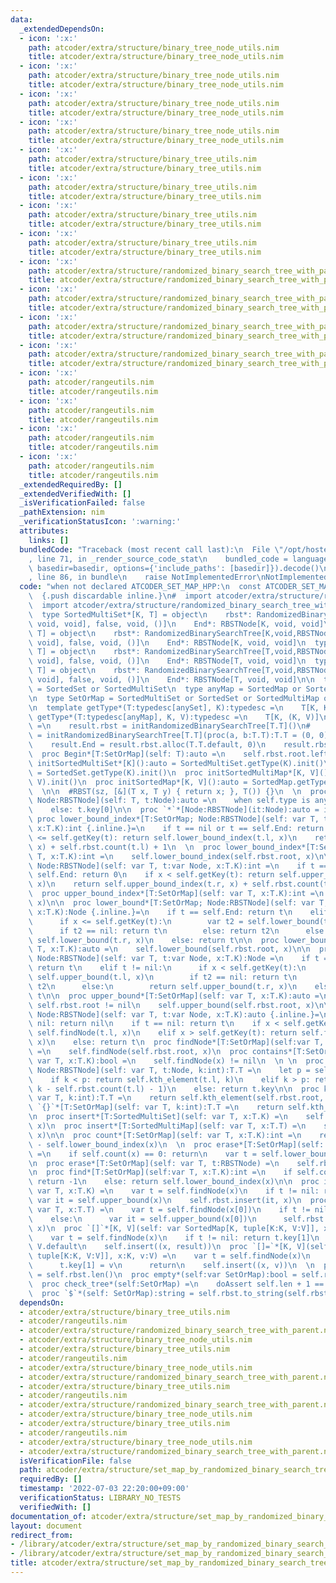 ```yaml
---
data:
  _extendedDependsOn:
  - icon: ':x:'
    path: atcoder/extra/structure/binary_tree_node_utils.nim
    title: atcoder/extra/structure/binary_tree_node_utils.nim
  - icon: ':x:'
    path: atcoder/extra/structure/binary_tree_node_utils.nim
    title: atcoder/extra/structure/binary_tree_node_utils.nim
  - icon: ':x:'
    path: atcoder/extra/structure/binary_tree_node_utils.nim
    title: atcoder/extra/structure/binary_tree_node_utils.nim
  - icon: ':x:'
    path: atcoder/extra/structure/binary_tree_node_utils.nim
    title: atcoder/extra/structure/binary_tree_node_utils.nim
  - icon: ':x:'
    path: atcoder/extra/structure/binary_tree_utils.nim
    title: atcoder/extra/structure/binary_tree_utils.nim
  - icon: ':x:'
    path: atcoder/extra/structure/binary_tree_utils.nim
    title: atcoder/extra/structure/binary_tree_utils.nim
  - icon: ':x:'
    path: atcoder/extra/structure/binary_tree_utils.nim
    title: atcoder/extra/structure/binary_tree_utils.nim
  - icon: ':x:'
    path: atcoder/extra/structure/binary_tree_utils.nim
    title: atcoder/extra/structure/binary_tree_utils.nim
  - icon: ':x:'
    path: atcoder/extra/structure/randomized_binary_search_tree_with_parent.nim
    title: atcoder/extra/structure/randomized_binary_search_tree_with_parent.nim
  - icon: ':x:'
    path: atcoder/extra/structure/randomized_binary_search_tree_with_parent.nim
    title: atcoder/extra/structure/randomized_binary_search_tree_with_parent.nim
  - icon: ':x:'
    path: atcoder/extra/structure/randomized_binary_search_tree_with_parent.nim
    title: atcoder/extra/structure/randomized_binary_search_tree_with_parent.nim
  - icon: ':x:'
    path: atcoder/extra/structure/randomized_binary_search_tree_with_parent.nim
    title: atcoder/extra/structure/randomized_binary_search_tree_with_parent.nim
  - icon: ':x:'
    path: atcoder/rangeutils.nim
    title: atcoder/rangeutils.nim
  - icon: ':x:'
    path: atcoder/rangeutils.nim
    title: atcoder/rangeutils.nim
  - icon: ':x:'
    path: atcoder/rangeutils.nim
    title: atcoder/rangeutils.nim
  - icon: ':x:'
    path: atcoder/rangeutils.nim
    title: atcoder/rangeutils.nim
  _extendedRequiredBy: []
  _extendedVerifiedWith: []
  _isVerificationFailed: false
  _pathExtension: nim
  _verificationStatusIcon: ':warning:'
  attributes:
    links: []
  bundledCode: "Traceback (most recent call last):\n  File \"/opt/hostedtoolcache/Python/3.10.6/x64/lib/python3.10/site-packages/onlinejudge_verify/documentation/build.py\"\
    , line 71, in _render_source_code_stat\n    bundled_code = language.bundle(stat.path,\
    \ basedir=basedir, options={'include_paths': [basedir]}).decode()\n  File \"/opt/hostedtoolcache/Python/3.10.6/x64/lib/python3.10/site-packages/onlinejudge_verify/languages/nim.py\"\
    , line 86, in bundle\n    raise NotImplementedError\nNotImplementedError\n"
  code: "when not declared ATCODER_SET_MAP_HPP:\n  const ATCODER_SET_MAP_HPP* = 1\n\
    \  {.push discardable inline.}\n#  import atcoder/extra/structure/randomized_binary_search_tree\n\
    \  import atcoder/extra/structure/randomized_binary_search_tree_with_parent\n\
    \  type SortedMultiSet*[K, T] = object\n    rbst*: RandomizedBinarySearchTree[K,void,RBSTNode[K,\
    \ void, void], false, void, ()]\n    End*: RBSTNode[K, void, void]\n  type SortedSet*[K,\
    \ T] = object\n    rbst*: RandomizedBinarySearchTree[K,void,RBSTNode[K, void,\
    \ void], false, void, ()]\n    End*: RBSTNode[K, void, void]\n  type SortedMultiMap*[K,\
    \ T] = object\n    rbst*: RandomizedBinarySearchTree[T,void,RBSTNode[T, void,\
    \ void], false, void, ()]\n    End*: RBSTNode[T, void, void]\n  type SortedMap*[K,\
    \ T] = object\n    rbst*: RandomizedBinarySearchTree[T,void,RBSTNode[T, void,\
    \ void], false, void, ()]\n    End*: RBSTNode[T, void, void]\n\n  type anySet\
    \ = SortedSet or SortedMultiSet\n  type anyMap = SortedMap or SortedMultiMap\n\
    \n  type SetOrMap = SortedMultiSet or SortedSet or SortedMultiMap or SortedMap\n\
    \n  template getType*(T:typedesc[anySet], K):typedesc =\n    T[K, K]\n  template\
    \ getType*(T:typedesc[anyMap], K, V):typedesc =\n    T[K, (K, V)]\n\n  proc init*(T:typedesc[SetOrMap]):T\
    \ =\n    result.rbst = initRandomizedBinarySearchTree[T.T]()\n#    result.rbst\
    \ = initRandomizedBinarySearchTree[T.T](proc(a, b:T.T):T.T = (0, 0), (0, 0))\n\
    \    result.End = result.rbst.alloc(T.T.default, 0)\n    result.rbst.root = result.End\n\
    \  proc Begin*[T:SetOrMap](self: T):auto =\n    self.rbst.root.leftMost\n\n  proc\
    \ initSortedMultiSet*[K]():auto = SortedMultiSet.getType(K).init()\n  proc initSortedSet*[K]():auto\
    \ = SortedSet.getType(K).init()\n  proc initSortedMultiMap*[K, V]():auto = SortedMultiMap.getType(K,\
    \ V).init()\n  proc initSortedMap*[K, V]():auto = SortedMap.getType(K, V).init()\n\
    \  \n\n  #RBST(sz, [&](T x, T y) { return x; }, T()) {}\n  \n  proc getKey*[T:SetOrMap;\
    \ Node:RBSTNode](self: T, t:Node):auto =\n    when self.type is anySet: t.key\n\
    \    else: t.key[0]\n\n  proc `*`*[Node:RBSTNode](it:Node):auto = it.key\n\n \
    \ proc lower_bound_index*[T:SetOrMap; Node:RBSTNode](self: var T, t:var Node,\
    \ x:T.K):int {.inline.}=\n    if t == nil or t == self.End: return 0\n    if x\
    \ <= self.getKey(t): return self.lower_bound_index(t.l, x)\n    return self.lower_bound_index(t.r,\
    \ x) + self.rbst.count(t.l) + 1\n  \n  proc lower_bound_index*[T:SetOrMap](self:var\
    \ T, x:T.K):int =\n    self.lower_bound_index(self.rbst.root, x)\n\n  proc upper_bound_index*[T:SetOrMap;\
    \ Node:RBSTNode](self: var T, t:var Node, x:T.K):int =\n    if t == nil or t ==\
    \ self.End: return 0\n    if x < self.getKey(t): return self.upper_bound_index(t.l,\
    \ x)\n    return self.upper_bound_index(t.r, x) + self.rbst.count(t.l) + 1\n\n\
    \  proc upper_bound_index*[T:SetOrMap](self: var T, x:T.K):int =\n    self.upper_bound_index(self.rbst.root,\
    \ x)\n\n  proc lower_bound*[T:SetOrMap; Node:RBSTNode](self: var T, t:var Node,\
    \ x:T.K):Node {.inline.}=\n    if t == self.End: return t\n    elif t != nil:\n\
    \      if x <= self.getKey(t):\n        var t2 = self.lower_bound(t.l, x)\n  \
    \      if t2 == nil: return t\n        else: return t2\n      else:\n        return\
    \ self.lower_bound(t.r, x)\n    else: return t\n\n  proc lower_bound*[T:SetOrMap](self:var\
    \ T, x:T.K):auto =\n    self.lower_bound(self.rbst.root, x)\n\n  proc upper_bound*[T:SetOrMap;\
    \ Node:RBSTNode](self: var T, t:var Node, x:T.K):Node =\n    if t == self.End:\
    \ return t\n    elif t != nil:\n      if x < self.getKey(t):\n        var t2 =\
    \ self.upper_bound(t.l, x)\n        if t2 == nil: return t\n        else: return\
    \ t2\n      else:\n        return self.upper_bound(t.r, x)\n    else:\n      return\
    \ t\n\n  proc upper_bound*[T:SetOrMap](self: var T, x:T.K):auto =\n    assert\
    \ self.rbst.root != nil\n    self.upper_bound(self.rbst.root, x)\n\n  proc findNode*[T:SetOrMap,\
    \ Node:RBSTNode](self: var T, t:var Node, x:T.K):auto {.inline.}=\n#    if t ==\
    \ nil: return nil\n    if t == nil: return t\n    if x < self.getKey(t): return\
    \ self.findNode(t.l, x)\n    elif x > self.getKey(t): return self.findNode(t.r,\
    \ x)\n    else: return t\n  proc findNode*[T:SetOrMap](self:var T, x:T.K):auto\
    \ =\n    self.findNode(self.rbst.root, x)\n  proc contains*[T:SetOrMap](self:\
    \ var T, x:T.K):bool =\n    self.findNode(x) != nil\n  \n \n  proc kth_element*[T:SetOrMap;\
    \ Node:RBSTNode](self: var T, t:Node, k:int):T.T =\n    let p = self.rbst.count(t.l)\n\
    \    if k < p: return self.kth_element(t.l, k)\n    elif k > p: return self.kth_element(t.r,\
    \ k - self.rbst.count(t.l) - 1)\n    else: return t.key\n\n  proc kth_element*[T:SetOrMap](self:\
    \ var T, k:int):T.T =\n    return self.kth_element(self.rbst.root, k)\n  proc\
    \ `{}`*[T:SetOrMap](self: var T, k:int):T.T =\n    return self.kth_element(k)\n\
    \n  proc insert*[T:SortedMultiSet](self: var T, x:T.K) =\n    self.rbst.insert(self.upper_bound(x),\
    \ x)\n  proc insert*[T:SortedMultiMap](self: var T, x:T.T) =\n    self.rbst.insert(self.upper_bound(x[0]),\
    \ x)\n\n  proc count*[T:SetOrMap](self: var T, x:T.K):int =\n    return self.upper_bound_index(x)\
    \ - self.lower_bound_index(x)\n  \n  proc erase*[T:SetOrMap](self: var T, x:T.K)\
    \ =\n    if self.count(x) == 0: return\n    var t = self.lower_bound(x)\n    self.rbst.erase(t)\n\
    \n  proc erase*[T:SetOrMap](self: var T, t:RBSTNode) =\n    self.rbst.erase(t)\n\
    \n  proc find*[T:SetOrMap](self:var T, x:T.K):int =\n    if self.count(x) == 0:\
    \ return -1\n    else: return self.lower_bound_index(x)\n\n  proc insert*[T:SortedSet](self:\
    \ var T, x:T.K) =\n    var t = self.findNode(x)\n    if t != nil: return\n   \
    \ var it = self.upper_bound(x)\n    self.rbst.insert(it, x)\n  proc insert*[T:SortedMap](self:\
    \ var T, x:T.T) =\n    var t = self.findNode(x[0])\n    if t != nil: t.key = x\n\
    \    else:\n      var it = self.upper_bound(x[0])\n      self.rbst.insert(it,\
    \ x)\n  proc `[]`*[K, V](self: var SortedMap[K, tuple[K:K, V:V]], x:K):auto =\n\
    \    var t = self.findNode(x)\n    if t != nil: return t.key[1]\n    result =\
    \ V.default\n    self.insert((x, result))\n  proc `[]=`*[K, V](self: var SortedMap[K,\
    \ tuple[K:K, V:V]], x:K, v:V) =\n    var t = self.findNode(x)\n    if t != nil:\n\
    \      t.key[1] = v\n      return\n    self.insert((x, v))\n  \n  proc len*(self:SetOrMap):int\
    \ = self.rbst.len()\n  proc empty*(self:var SetOrMap):bool = self.rbst.empty()\n\
    \  proc check_tree*(self:SetOrMap) =\n    doAssert self.len + 1 == self.rbst.check_tree()\n\
    \  proc `$`*(self: SetOrMap):string = self.rbst.to_string(self.rbst.root)\n  {.pop.}\n"
  dependsOn:
  - atcoder/extra/structure/binary_tree_utils.nim
  - atcoder/rangeutils.nim
  - atcoder/extra/structure/randomized_binary_search_tree_with_parent.nim
  - atcoder/extra/structure/binary_tree_node_utils.nim
  - atcoder/extra/structure/binary_tree_utils.nim
  - atcoder/rangeutils.nim
  - atcoder/extra/structure/binary_tree_node_utils.nim
  - atcoder/extra/structure/randomized_binary_search_tree_with_parent.nim
  - atcoder/extra/structure/binary_tree_utils.nim
  - atcoder/rangeutils.nim
  - atcoder/extra/structure/randomized_binary_search_tree_with_parent.nim
  - atcoder/extra/structure/binary_tree_node_utils.nim
  - atcoder/extra/structure/binary_tree_utils.nim
  - atcoder/rangeutils.nim
  - atcoder/extra/structure/binary_tree_node_utils.nim
  - atcoder/extra/structure/randomized_binary_search_tree_with_parent.nim
  isVerificationFile: false
  path: atcoder/extra/structure/set_map_by_randomized_binary_search_tree.nim
  requiredBy: []
  timestamp: '2022-07-03 22:20:00+09:00'
  verificationStatus: LIBRARY_NO_TESTS
  verifiedWith: []
documentation_of: atcoder/extra/structure/set_map_by_randomized_binary_search_tree.nim
layout: document
redirect_from:
- /library/atcoder/extra/structure/set_map_by_randomized_binary_search_tree.nim
- /library/atcoder/extra/structure/set_map_by_randomized_binary_search_tree.nim.html
title: atcoder/extra/structure/set_map_by_randomized_binary_search_tree.nim
---
```

